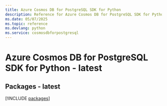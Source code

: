 ```yaml
---
title: Azure Cosmos DB for PostgreSQL SDK for Python
description: Reference for Azure Cosmos DB for PostgreSQL SDK for Python
ms.date: 05/07/2025
ms.topic: reference
ms.devlang: python
ms.service: cosmosdbforpostgresql
---
```

# Azure Cosmos DB for PostgreSQL SDK for Python - latest
## Packages - latest
[!INCLUDE [packages](cosmos-db-for-postgresql-index.md)]